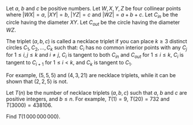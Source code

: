 Let $a$, $b$ and $c$ be positive numbers.
Let $W, X, Y, Z$ be four collinear points where $|WX| = a$, $|XY| = b$, $|YZ| = c$ and $|WZ| = a + b + c$.
Let $C_{in}$ be the circle having the diameter $XY$.
Let $C_{out}$ be the circle having the diameter $WZ$.

The triplet $(a, b, c)$ is called a necklace triplet if you can place $k \geq 3$ distinct circles $C_1, C_2, \dots, C_k$ such that:
$C_i$ has no common interior points with any $C_j$ for $1 \leq i, j \leq k$ and $i \neq j$,
$C_i$ is tangent to both $C_{in}$ and $C_{out}$ for $1 \leq i \leq k$,
$C_i$ is tangent to $C_{i+1}$ for $1 \leq i \lt k$, and
$C_k$ is tangent to $C_1$.

For example, $(5, 5, 5)$ and $(4, 3, 21)$ are necklace triplets, while it can be shown that $(2, 2, 5)$ is not.



Let $T(n)$ be the number of necklace triplets $(a, b, c)$ such that $a$, $b$ and $c$ are positive integers, and $b \leq n$.
For example, $T(1) = 9$, $T(20) = 732$ and $T(3000) = 438106$.


Find $T(1\,000\,000\,000)$.